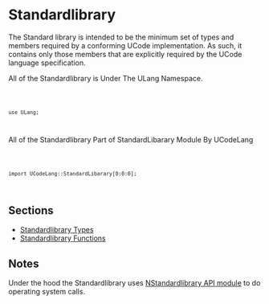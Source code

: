 # Standardlibrary

The Standard library is intended to be the minimum set of types and members required by a conforming UCode implementation. As such, it contains only those members that are explicitly required by the UCode language specification.

All of the Standardlibrary is Under The ULang Namespace.

<code>

    use ULang;

</code>

All of the Standardlibrary Part of StandardLibarary Module By UCodeLang

<code>

    import UCodeLang::StandardLibarary[0:0:0];

</code>

## Sections

- [Standardlibrary Types](Standardlibrary/Types.md)
- [Standardlibrary Functions](Standardlibrary/Functions.md)

## Notes

Under the hood the Standardlibrary uses [NStandardlibrary API module](./APIs/NStandardlibrary.md) to do  operating system calls.